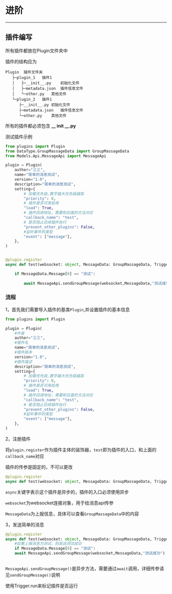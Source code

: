 # 进阶

------

## 插件编写

所有插件都放在Plugin文件夹中

插件的结构应为

```
Plugin  插件文件夹
   ├─plugin_1   插件1
   │   ├─__init__.py    初始化文件
   │   ├─metadata.json  插件信息文件
   │   └─other.py   其他文件
   └─plugin_2   插件1
      ├─__init__.py 初始化文件
      ├─metadata.json   插件信息文件
      └─other.py    其他文件
```

所有的插件都必须包含 **__ init __.py**



测试插件示例

```python
from plugins import Plugin
from DataType.GroupMassageData import GroupMassageData
from Models.Api.MessageApi import MessageApi

plugin = Plugin(
    auther="三三",
    name="简单的消息测试",
    version="1.0",
    description="简单的消息测试",
    setting={
        # 加载优先级,数字越大优先级越高
        "priority": 0,
        # 插件是否可用启用
        "load": True,
        # 插件回调地址，需要和后面的方法对应
        "callback_name": "test",
        # 是否阻止后续插件执行
        "prevent_other_plugins": False,
        #监听事件的类型
        "event": ["message"],
    },
)


@plugin.register
async def test(websocket: object, MessageData: GroupMassageData, Trigger):

    if MessageData.Message[0] == "测试":
 
        await MessageApi.sendGroupMessage(websocket,MessageData,"测试成功")
```



### 流程

1，首先我们需要导入插件的基类`Plugin`,并设置插件的基本信息

```python
from plugins import Plugin

plugin = Plugin(
    #作者
    auther="三三",
    #插件名
    name="简单的消息测试",
    #插件版本
    version="1.0",
    #插件描述
    description="简单的消息测试",
    setting={
        # 加载优先级,数字越大优先级越高
        "priority": 0,
        # 插件是否可用启用
        "load": True,
        # 插件回调地址，需要和后面的方法对应
        "callback_name": "test",
        # 是否阻止后续插件执行
        "prevent_other_plugins": False,
        #监听事件的类型
        "event": ["message"],
    },
)
```



2，注册插件

将`plugin.register`作为插件主体的装饰器，`test`即为插件的入口，和上面的`callback_name`对应

插件的传参是固定的，不可以更改

```python
@plugin.register
async def test(websocket: object, MessageData: GroupMassageData, Trigger):
```

`async`关键字表示这个插件是异步的，插件的入口必须使用异步

`websocket`为websocket连接对象，用于给消息api传参

`MessageData`为上报信息，具体可以查看`GroupMassageData`中的内容



3，发送简单的消息

```python
@plugin.register
async def test(websocket: object, MessageData: GroupMassageData, Trigger):
    #如果上报消息为测试，则发送测试成功
    if MessageData.Message[0] == "测试":
    await MessageApi.sendGroupMessage(websocket,MessageData,"测试成功")
    
```

`MessageApi.sendGroupMessage()`是异步方法，需要通过`await`调用，详细传参请见`sendGroupMessage()`说明


使用Trigger.run来标记插件是否运行
